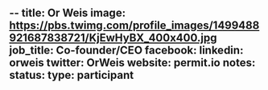--
title: Or Weis
image: https://pbs.twimg.com/profile_images/1499488921687838721/KjEwHyBX_400x400.jpg
job_title: Co-founder/CEO
facebook:
linkedin: orweis
twitter: OrWeis
website: permit.io 
notes:
status: 
type: participant
---
